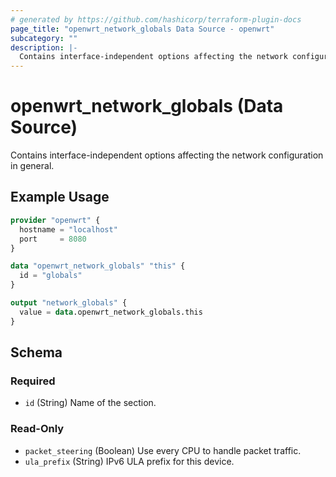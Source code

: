 ```yaml
---
# generated by https://github.com/hashicorp/terraform-plugin-docs
page_title: "openwrt_network_globals Data Source - openwrt"
subcategory: ""
description: |-
  Contains interface-independent options affecting the network configuration in general.
---
```


# openwrt_network_globals (Data Source)

Contains interface-independent options affecting the network configuration in general.

## Example Usage

```terraform
provider "openwrt" {
  hostname = "localhost"
  port     = 8080
}

data "openwrt_network_globals" "this" {
  id = "globals"
}

output "network_globals" {
  value = data.openwrt_network_globals.this
}
```

<!-- schema generated by tfplugindocs -->
## Schema

### Required

- `id` (String) Name of the section.

### Read-Only

- `packet_steering` (Boolean) Use every CPU to handle packet traffic.
- `ula_prefix` (String) IPv6 ULA prefix for this device.


